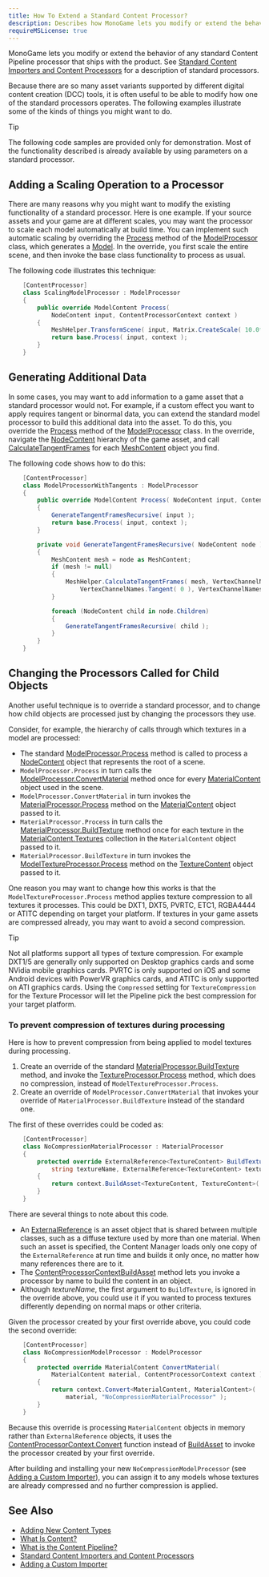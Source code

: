 ```yaml
---
title: How To Extend a Standard Content Processor?
description: Describes how MonoGame lets you modify or extend the behavior of any standard Content Pipeline processor that ships with the product.
requireMSLicense: true
---
```


MonoGame lets you modify or extend the behavior of any standard Content Pipeline processor that ships with the product. See [Standard Content Importers and Content Processors](../../whatis/Content_Pipeline/CP_StdImpsProcs.md) for a description of standard processors.

Because there are so many asset variants supported by different digital content creation (DCC) tools, it is often useful to be able to modify how one of the standard processors operates. The following examples illustrate some of the kinds of things you might want to do.

> [!TIP]
> The following code samples are provided only for demonstration. Most of the functionality described is already available by using parameters on a standard processor.

## Adding a Scaling Operation to a Processor

There are many reasons why you might want to modify the existing functionality of a standard processor. Here is one example. If your source assets and your game are at different scales, you may want the processor to scale each model automatically at build time. You can implement such automatic scaling by overriding the [Process](xref:Microsoft.Xna.Framework.Content.Pipeline.Processors.ModelProcessor) method of the [ModelProcessor](xref:Microsoft.Xna.Framework.Content.Pipeline.Processors.ModelProcessor) class, which generates a [Model](xref:Microsoft.Xna.Framework.Graphics.Model). In the override, you first scale the entire scene, and then invoke the base class functionality to process as usual.

The following code illustrates this technique:

```csharp
    [ContentProcessor]
    class ScalingModelProcessor : ModelProcessor
    {
        public override ModelContent Process(
            NodeContent input, ContentProcessorContext context )
        {
            MeshHelper.TransformScene( input, Matrix.CreateScale( 10.0f ) );
            return base.Process( input, context );
        }
    }
```

## Generating Additional Data

In some cases, you may want to add information to a game asset that a standard processor would not. For example, if a custom effect you want to apply requires tangent or binormal data, you can extend the standard model processor to build this additional data into the asset. To do this, you override the [Process](xref:Microsoft.Xna.Framework.Content.Pipeline.Processors.ModelProcessor) method of the [ModelProcessor](xref:Microsoft.Xna.Framework.Content.Pipeline.Processors.ModelProcessor) class. In the override, navigate the [NodeContent](xref:Microsoft.Xna.Framework.Content.Pipeline.Graphics.NodeContent) hierarchy of the game asset, and call [CalculateTangentFrames](xref:Microsoft.Xna.Framework.Content.Pipeline.Graphics.MeshHelper) for each [MeshContent](xref:Microsoft.Xna.Framework.Content.Pipeline.Graphics.MeshContent) object you find.

The following code shows how to do this:

```csharp
    [ContentProcessor]
    class ModelProcessorWithTangents : ModelProcessor
    {
        public override ModelContent Process( NodeContent input, ContentProcessorContext context )
        {
            GenerateTangentFramesRecursive( input );
            return base.Process( input, context );
        }

        private void GenerateTangentFramesRecursive( NodeContent node )
        {
            MeshContent mesh = node as MeshContent;
            if (mesh != null)
            {
                MeshHelper.CalculateTangentFrames( mesh, VertexChannelNames.TextureCoordinate( 0 ), 
                    VertexChannelNames.Tangent( 0 ), VertexChannelNames.Binormal( 0 ) );
            }

            foreach (NodeContent child in node.Children)
            {
                GenerateTangentFramesRecursive( child );
            }
        }
    }
```

## Changing the Processors Called for Child Objects

Another useful technique is to override a standard processor, and to change how child objects are processed just by changing the processors they use.

Consider, for example, the hierarchy of calls through which textures in a model are processed:

- The standard [ModelProcessor.Process](xref:Microsoft.Xna.Framework.Content.Pipeline.Processors.ModelProcessor) method is called to process a [NodeContent](xref:Microsoft.Xna.Framework.Content.Pipeline.Graphics.NodeContent) object that represents the root of a scene.
- `ModelProcessor.Process` in turn calls the [ModelProcessor.ConvertMaterial](xref:Microsoft.Xna.Framework.Content.Pipeline.Processors.ModelProcessor) method once for every [MaterialContent](xref:Microsoft.Xna.Framework.Content.Pipeline.Graphics.MaterialContent) object used in the scene.
- `ModelProcessor.ConvertMaterial` in turn invokes the [MaterialProcessor.Process](xref:Microsoft.Xna.Framework.Content.Pipeline.Processors.MaterialProcessor) method on the [MaterialContent](xref:Microsoft.Xna.Framework.Content.Pipeline.Graphics.MaterialContent) object passed to it.
- `MaterialProcessor.Process` in turn calls the [MaterialProcessor.BuildTexture](xref:Microsoft.Xna.Framework.Content.Pipeline.Processors.MaterialProcessor) method once for each texture in the [MaterialContent.Textures](xref:Microsoft.Xna.Framework.Content.Pipeline.Graphics.MaterialContent.Textures) collection in the `MaterialContent` object passed to it.
- `MaterialProcessor.BuildTexture` in turn invokes the [ModelTextureProcessor.Process](xref:Microsoft.Xna.Framework.Content.Pipeline.Processors.TextureProcessor) method on the [TextureContent](xref:Microsoft.Xna.Framework.Content.Pipeline.Graphics.TextureContent) object passed to it.

One reason you may want to change how this works is that the `ModelTextureProcessor.Process` method applies texture compression to all textures it processes. This could be DXT1, DXT5, PVRTC, ETC1, RGBA4444 or ATITC depending on target your platform. If textures in your game assets are compressed already, you may want to avoid a second compression.

> [!TIP]
> Not all platforms support all types of texture compression. For example DXT1/5 are generally only supported on Desktop graphics cards and some NVidia mobile graphics cards. PVRTC is only supported on iOS and some Android devices with PowerVR graphics cards, and ATITC is only supported on ATI graphics cards. Using the `Compressed` setting for `TextureCompression` for the Texture Processor will let the Pipeline pick the best compression for your target platform.

### To prevent compression of textures during processing

Here is how to prevent compression from being applied to model textures during processing.

1. Create an override of the standard [MaterialProcessor.BuildTexture](xref:Microsoft.Xna.Framework.Content.Pipeline.Processors.MaterialProcessor) method, and invoke the [TextureProcessor.Process](xref:Microsoft.Xna.Framework.Content.Pipeline.Processors.TextureProcessor) method, which does no compression, instead of `ModelTextureProcessor.Process`.
2. Create an override of `ModelProcessor.ConvertMaterial` that invokes your override of `MaterialProcessor.BuildTexture` instead of the standard one.

The first of these overrides could be coded as:

```csharp
    [ContentProcessor]
    class NoCompressionMaterialProcessor : MaterialProcessor
    {
        protected override ExternalReference<TextureContent> BuildTexture( 
            string textureName, ExternalReference<TextureContent> texture, ContentProcessorContext context )
        {
            return context.BuildAsset<TextureContent, TextureContent>( texture, "TextureProcessor" );
        }
    }
```

There are several things to note about this code.

- An [ExternalReference](xref:Microsoft.Xna.Framework.Content.Pipeline) is an asset object that is shared between multiple classes, such as a diffuse texture used by more than one material. When such an asset is specified, the Content Manager loads only one copy of the `ExternalReference` at run time and builds it only once, no matter how many references there are to it.
- The [ContentProcessorContext](xref:Microsoft.Xna.Framework.Content.Pipeline.ContentProcessorContext)[BuildAsset](xref:Microsoft.Xna.Framework.Content.Pipeline.ContentProcessorContext) method lets you invoke a processor by name to build the content in an object.
- Although _textureName_, the first argument to `BuildTexture`, is ignored in the override above, you could use it if you wanted to process textures differently depending on normal maps or other criteria.

Given the processor created by your first override above, you could code the second override:

```csharp
    [ContentProcessor]
    class NoCompressionModelProcessor : ModelProcessor
    {
        protected override MaterialContent ConvertMaterial(
            MaterialContent material, ContentProcessorContext context )
        {
            return context.Convert<MaterialContent, MaterialContent>(
                material, "NoCompressionMaterialProcessor" );
        }
    }
```

Because this override is processing `MaterialContent` objects in memory rather than `ExternalReference` objects, it uses the [ContentProcessorContext.Convert](xref:Microsoft.Xna.Framework.Content.Pipeline.ContentProcessorContext) function instead of [BuildAsset](xref:Microsoft.Xna.Framework.Content.Pipeline.ContentProcessorContext) to invoke the processor created by your first override.

After building and installing your new `NoCompressionModelProcessor` (see [Adding a Custom Importer](../../whatis/Content_Pipeline/CP_AddCustomProcImp.md)), you can assign it to any models whose textures are already compressed and no further compression is applied.

## See Also

- [Adding New Content Types](../../whatis/Content_Pipeline/CP_Content_Advanced.md)  
- [What Is Content?](../../whatis/Content_Pipeline/CP_Overview.md)  
- [What is the Content Pipeline?](../../whatis/Content_Pipeline/CP_Architecture.md)  
- [Standard Content Importers and Content Processors](../../whatis/Content_Pipeline/CP_StdImpsProcs.md)  
- [Adding a Custom Importer](../../whatis/Content_Pipeline/CP_AddCustomProcImp.md)  
